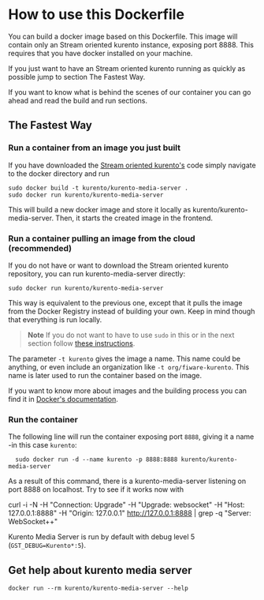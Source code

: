 # How to use this Dockerfile

You can build a docker image based on this Dockerfile. This image will contain only an Stream oriented kurento instance, exposing port 8888. This requires that you have docker installed on your machine.

If you just want to have an Stream oriented kurento running as quickly as possible jump to section The Fastest Way.

If you want to know what is behind the scenes of our container you can go ahead and read the build and run sections.

## The Fastest Way

### Run a container from an image you just built

If you have downloaded the [Stream oriented kurento's](https://github.com/kurento/kurento-docker/) code simply navigate to the docker directory and run

    sudo docker build -t kurento/kurento-media-server .
    sudo docker run kurento/kurento-media-server

This will build a new docker image and store it locally as kurento/kurento-media-server. Then, it starts the created image in the frontend.

### Run a container pulling an image from the cloud (recommended)

If you do not have or want to download the Stream oriented kurento repository, you can run kurento-media-server directly:

    sudo docker run kurento/kurento-media-server

This way is equivalent to the previous one, except that it pulls the image from the Docker Registry instead of building your own. Keep in mind though that everything is run locally.

> **Note**
> If you do not want to have to use `sudo` in this or in the next section follow [these instructions](http://askubuntu.com/questions/477551/how-can-i-use-docker-without-sudo).

The parameter `-t kurento` gives the image a name. This name could be anything, or even include an organization like `-t org/fiware-kurento`. This name is later used to run the container based on the image.

If you want to know more about images and the building process you can find it in [Docker's documentation](https://docs.docker.com/userguide/dockerimages/).

### Run the container

The following line will run the container exposing port `8888`, giving it a name -in this case `kurento`:

	  sudo docker run -d --name kurento -p 8888:8888 kurento/kurento-media-server

As a result of this command, there is a kurento-media-server listening on port 8888 on localhost. Try to see if it works now with

curl -i -N -H "Connection: Upgrade" -H "Upgrade: websocket" -H "Host: 127.0.0.1:8888" -H "Origin: 127.0.0.1" http://127.0.0.1:8888 | grep -q "Server: WebSocket++"

Kurento Media Server is run by default with debug level 5 (```GST_DEBUG=Kurento*:5```).

## Get help about kurento media server

    docker run --rm kurento/kurento-media-server --help
